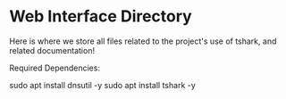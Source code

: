 # Web Interface Directory

Here is where we store all files related to the project's use of tshark, and related documentation!

Required Dependencies:

sudo apt install dnsutil -y
sudo apt install tshark -y
